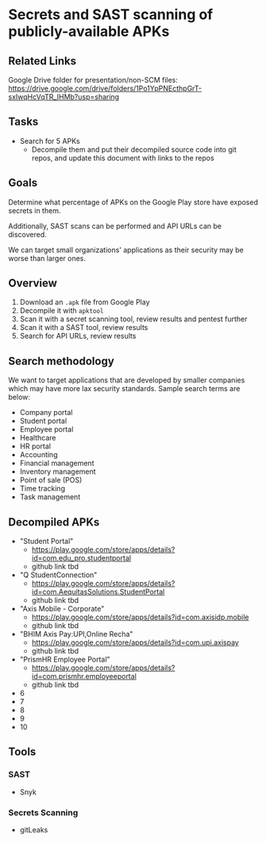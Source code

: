 # Secrets and SAST scanning of publicly-available APKs

## Related Links

Google Drive folder for presentation/non-SCM files: https://drive.google.com/drive/folders/1Po1YpPNEcthpGrT-sxIwqHcVqTR_IHMb?usp=sharing

## Tasks

- Search for 5 APKs
  - Decompile them and put their decompiled source code into git repos, and update this document with links to the repos

## Goals

Determine what percentage of APKs on the Google Play store have exposed secrets in them. 

Additionally, SAST scans can be performed and API URLs can be discovered.

We can target small organizations' applications as their security may be worse than larger ones.

## Overview

1. Download an `.apk` file from Google Play
2. Decompile it with `apktool`
3. Scan it with a secret scanning tool, review results and pentest further
4. Scan it with a SAST tool, review results
5. Search for API URLs, review results

## Search methodology

We want to target applications that are developed by smaller companies which may have more lax security standards. Sample search terms are below:

- Company portal 
- Student portal 
- Employee portal
- Healthcare
- HR portal 
- Accounting 
- Financial management 
- Inventory management 
- Point of sale (POS) 
- Time tracking 
- Task management 

## Decompiled APKs

- "Student Portal"
  - https://play.google.com/store/apps/details?id=com.edu_pro.studentportal
  - github link tbd
- "Q StudentConnection"
  - https://play.google.com/store/apps/details?id=com.AequitasSolutions.StudentPortal
  - github link tbd
- "Axis Mobile - Corporate"
  - https://play.google.com/store/apps/details?id=com.axisidp.mobile
  - github link tbd
- "BHIM Axis Pay:UPI,Online Recha"
  - https://play.google.com/store/apps/details?id=com.upi.axispay
  - github link tbd
- "PrismHR Employee Portal"
  - https://play.google.com/store/apps/details?id=com.prismhr.employeeportal
  - github link tbd
- 6
- 7
- 8
- 9
- 10

## Tools

### SAST

- Snyk

### Secrets Scanning

- gitLeaks

